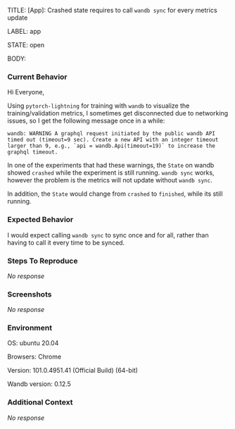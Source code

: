 TITLE:
[App]: Crashed state requires to call `wandb sync` for every metrics update

LABEL:
app

STATE:
open

BODY:
### Current Behavior

Hi Everyone,

Using `pytorch-lightning` for training with `wandb` to visualize the training/validation metrics, I sometimes get disconnected due to networking issues, so I get the following message once in a while:

```shell
wandb: WARNING A graphql request initiated by the public wandb API timed out (timeout=9 sec). Create a new API with an integer timeout larger than 9, e.g., `api = wandb.Api(timeout=19)` to increase the graphql timeout.
```

In one of the experiments that had these warnings, the `State` on wandb showed `crashed` while the experiment is still running. `wandb sync` works, however the problem is the metrics will not update without `wandb sync`. 

In addition, the `State` would change from `crashed` to `finished`, while its still running.

### Expected Behavior

I would expect calling `wandb sync` to sync once and for all, rather than having to call it every time to be synced.

### Steps To Reproduce

_No response_

### Screenshots

_No response_

### Environment

OS: ubuntu 20.04

Browsers: Chrome

Version: 101.0.4951.41 (Official Build) (64-bit)

Wandb version: 0.12.5

### Additional Context

_No response_

